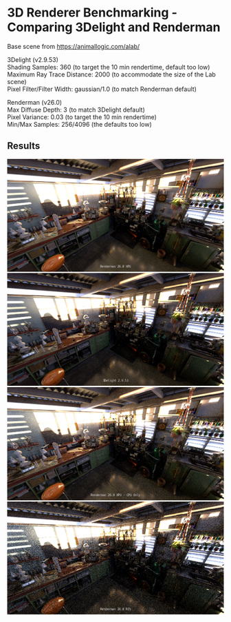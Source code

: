# 3D Renderer Benchmarking - Comparing 3Delight and Renderman

Base scene from https://animallogic.com/alab/

3Delight (v2.9.53)  
Shading Samples: 360 (to target the 10 min rendertime, default too low)  
Maximum Ray Trace Distance: 2000 (to accommodate the size of the Lab scene)  
Pixel Filter/Filter Width: gaussian/1.0 (to match Renderman default)  

Renderman (v26.0)  
Max Diffuse Depth: 3 (to match 3Delight default)  
Pixel Variance: 0.03 (to target the 10 min rendertime)  
Min/Max Samples: 256/4096 (the defaults too low)  

## Results
![Renderman XPU](renderman_xpu.png)
![3Delight](3delight.png)
![Renderman XPU - CPU Only](renderman_xpu_cpu.png)
![Renderman RIS](renderman_ris.png)





